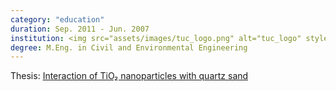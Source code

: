 ```yaml
---
category: "education"
duration: Sep. 2011 - Jun. 2007
institution: <img src="assets/images/tuc_logo.png" alt="tuc_logo" style="width:85%;">
degree: M.Eng. in Civil and Environmental Engineering
---
```


Thesis: <a href="https://dias.library.tuc.gr/view/68591" target="_blank">Interaction of TiO₂ nanoparticles with quartz sand</a>

